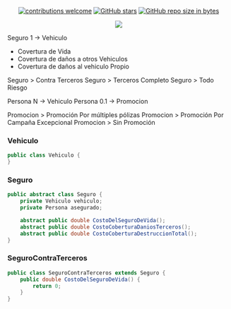 <div align="center"> 

[![contributions welcome](https://img.shields.io/badge/contributions-welcome-brightgreen.svg?style=flat)](https://github.com/Fabian-Martinez-Rincon/Orientacion-a-Objetos-2)
[![GitHub stars](https://img.shields.io/github/stars/Fabian-Martinez-Rincon/Orientacion-a-Objetos-2)](https://github.com/Fabian-Martinez-Rincon/Orientacion-a-Objetos-2/stargazers/)
[![GitHub repo size in bytes](https://img.shields.io/github/repo-size/Fabian-Martinez-Rincon/Orientacion-a-Objetos-2)](https://github.com/Fabian-Martinez-Rincon/Orientacion-a-Objetos-2)


<img src="https://readme-typing-svg.demolab.com?font=Fira+Code&size=34&duration=1700&pause=800&color=28CDF7&center=true&width=863&lines=☕ Orientación a Objetos 2"/>
 </div>

Seguro  1 -> Vehiculo
- Covertura de Vida
- Covertura de daños a otros Vehiculos
- Covertura de daños al vehiculo Propio

Seguro > Contra Terceros
Seguro > Terceros Completo
Seguro > Todo Riesgo

Persona N -> Vehiculo
Persona 0.1 -> Promocion

Promocion > Promoción Por múltiples pólizas
Promocion > Promoción Por Campaña Excepcional
Promocion > Sin Promoción

### Vehiculo

```java
public class Vehiculo {
}
```

### Seguro

```java
public abstract class Seguro {
	private Vehiculo vehiculo;
	private Persona asegurado;

	abstract public double CostoDelSeguroDeVida();
	abstract public double CostoCoberturaDaniosTerceros();
	abstract public double CostoCoberturaDestruccionTotal();
}
```

### SeguroContraTerceros

```java
public class SeguroContraTerceros extends Seguro {
	public double CostoDelSeguroDeVida() {
		return 0;
	}
}
```